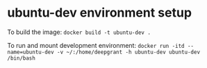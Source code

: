 # ubuntu-dev environment setup

To build the image:
`docker build -t ubuntu-dev .`

To run and mount development environment:
`docker run -itd --name=ubuntu-dev -v ~/:/home/deepgrant -h ubuntu-dev ubuntu-dev /bin/bash`

